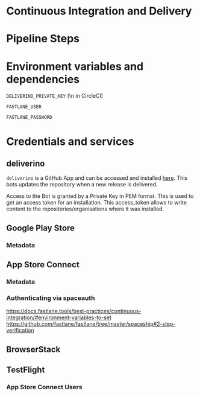 # Continuous Integration and Delivery

# Pipeline Steps


# Environment variables and dependencies

`DELIVERINO_PRIVATE_KEY` (\n in CircleCI)

`FASTLANE_USER`

`FASTLANE_PASSWORD`

# Credentials and services

## deliverino

`deliverino` is a GitHub App and can be accessed and installed [here](https://github.com/apps/deliverino). This bots updates the repository when a new release is delivered.

Access to the Bot is granted by a Private Key in PEM format. This is used to get an access token for an installation. This access_token allows to write content to the repositories/organisations where it was installed.


## Google Play Store

### Metadata


## App Store Connect

### Metadata

### Authenticating via spaceauth
https://docs.fastlane.tools/best-practices/continuous-integration/#environment-variables-to-set
https://github.com/fastlane/fastlane/tree/master/spaceship#2-step-verification

## BrowserStack


## TestFlight

### App Store Connect Users
